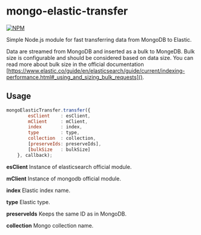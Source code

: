 # mongo-elastic-transfer

[![NPM](https://nodei.co/npm/mongo-elastic-transfer.png?downloads=true&downloadRank=true&stars=true)](https://nodei.co/npm/mongo-elastic-transfer/)

Simple Node.js module for fast transferring data from MongoDB to Elastic.

Data are streamed from MongoDB and inserted as a bulk to MongeDB. Bulk size is configurable and should be considered based on data size. You can read more about bulk size in the official documentation [https://www.elastic.co/guide/en/elasticsearch/guide/current/indexing-performance.html#_using_and_sizing_bulk_requests]().

## Usage

```javascript
mongoElasticTransfer.transfer({
        esClient    : esClient,
        mClient     : mClient,
        index       : index,
        type        : type,
        collection  : collection,
        [preserveIds: preserveIds],
        [bulkSize   : bulkSize]
    }, callback);
```

**esClient**
Instance of elasticsearch official module.

**mClient**
Instance of mongodb official module.

**index**
Elastic index name.

**type**
Elastic type.

**preserveIds**
Keeps the same ID as in MongoDB.

**collection**
Mongo collection name.